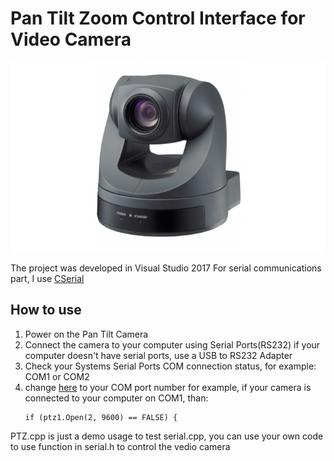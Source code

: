 # Pan Tilt Zoom Control Interface for Video Camera

![alt](/demo_images/EVI-D70.jpeg)

The project was developed in Visual Studio 2017
For serial communications part, I use [CSerial](https://www.codeguru.com/cpp/i-n/network/serialcommunications/article.php/c2503/CSerial--A-C-Class-for-Serial-Communications.htm)

## How to use
1. Power on the Pan Tilt Camera
2. Connect the camera to your computer using Serial Ports(RS232)
    if your computer doesn't have serial ports, use a USB to RS232 Adapter
3. Check your Systems Serial Ports COM connection status, for example: COM1 or COM2
4. change [here](https://github.com/manymuch/PTZ/blob/master/PTZ.cpp#L20) to your COM port number
    for example, if your camera is connected to your computer on COM1, than:
    ```
    if (ptz1.Open(2, 9600) == FALSE) {

    ```

PTZ.cpp is just a demo usage to test serial.cpp,
you can use your own code to use function in serial.h to control the vedio camera

